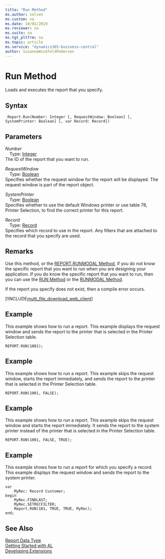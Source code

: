 ```yaml
---
title: "Run Method"
ms.author: solsen
ms.custom: na
ms.date: 10/01/2019
ms.reviewer: na
ms.suite: na
ms.tgt_pltfrm: na
ms.topic: article
ms.service: "dynamics365-business-central"
author: SusanneWindfeldPedersen
---
```

[//]: # (START>DO_NOT_EDIT)
[//]: # (IMPORTANT:Do not edit any of the content between here and the END>DO_NOT_EDIT.)
[//]: # (Any modifications should be made in the .xml files in the ModernDev repo.)
# Run Method
Loads and executes the report that you specify.


## Syntax
```
 Report.Run(Number: Integer [, RequestWindow: Boolean] [, SystemPrinter: Boolean] [, var Record: Record])
```
## Parameters
*Number*  
&emsp;Type: [Integer](../integer/integer-data-type.md)  
The ID of the report that you want to run.
        
*RequestWindow*  
&emsp;Type: [Boolean](../boolean/boolean-data-type.md)  
Specifies whether the request window for the report will be displayed. The request window is part of the report object.
        
*SystemPrinter*  
&emsp;Type: [Boolean](../boolean/boolean-data-type.md)  
Specifies whether to use the default Windows printer or use table 78, Printer Selection, to find the correct printer for this report.
        
*Record*  
&emsp;Type: [Record](../record/record-data-type.md)  
Specifies which record to use in the report. Any filters that are attached to the record that you specify are used.  



[//]: # (IMPORTANT: END>DO_NOT_EDIT)

## Remarks  

Use this method, or the [REPORT.RUNMODAL Method](report-runmodal-method.md), if you do not know the specific report that you want to run when you are designing your application. If you do know the specific report that you want to run, then you can use the [RUN Method](reportinstance-run-method.md) or the [RUNMODAL Method](reportinstance-runmodal-method.md). 
  
If the report you specify does not exist, then a compile error occurs.  

[!INCLUDE[multi_file_download_web_client](../../includes/multi_file_download_web_client.md)]
  
## Example  
 This example shows how to run a report. This example displays the request window and sends the report to the printer that is selected in the Printer Selection table.  

```  
REPORT.RUN(1001);  
```  

## Example  
 This example shows how to run a report. This example skips the request window, starts the report immediately, and sends the report to the printer that is selected in the Printer Selection table.  

```  
REPORT.RUN(1001, FALSE);  
```  

## Example  
 This example shows how to run a report. This example skips the request window and starts the report immediately. It sends the report to the system printer instead of the printer that is selected in the Printer Selection table.  

```  
REPORT.RUN(1001, FALSE, TRUE);  
```  

## Example  
 This example shows how to run a report for which you specify a record. This example displays the request window and sends the report to the system printer.
 
```  
var
    MyRec: Record Customer;
begin
    MyRec.FINDLAST;  
    MyRec.SETRECFILTER;  
    Report.RUN(101, TRUE, TRUE, MyRec);  
end;
```   

## See Also
[Report Data Type](report-data-type.md)  
[Getting Started with AL](../../devenv-get-started.md)  
[Developing Extensions](../../devenv-dev-overview.md)